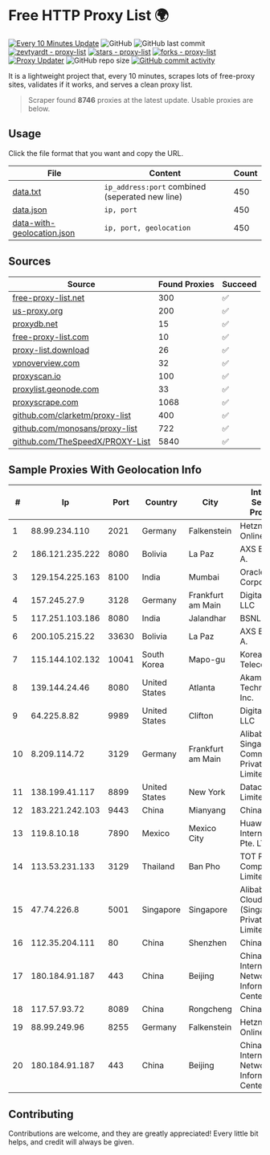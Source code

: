 
# Free HTTP Proxy List 🌍

[![Every 10 Minutes Update](https://github.com/mertguvencli/http-proxy-list/actions/workflows/main.yml/badge.svg?branch=main)](https://github.com/mertguvencli/http-proxy-list/actions/workflows/main.yml)
![GitHub](https://img.shields.io/github/license/mertguvencli/http-proxy-list)
![GitHub last commit](https://img.shields.io/github/last-commit/mertguvencli/http-proxy-list)
[![zevtyardt - proxy-list](https://img.shields.io/static/v1?label=zevtyardt&message=proxy-list&color=blue&logo=github)](https://github.com/zevtyardt/proxy-list "Go to GitHub repo")
[![stars - proxy-list](https://img.shields.io/github/stars/zevtyardt/proxy-list?style=social)](https://github.com/zevtyardt/proxy-list)
[![forks - proxy-list](https://img.shields.io/github/forks/zevtyardt/proxy-list?style=social)](https://github.com/zevtyardt/proxy-list)
[![Proxy Updater](https://github.com/zevtyardt/proxy-list/workflows/Proxy%20Updater/badge.svg)](https://github.com/zevtyardt/proxy-list/actions?query=workflow:"Proxy+Updater")
![GitHub repo size](https://img.shields.io/github/repo-size/zevtyardt/proxy-list)
[![GitHub commit activity](https://img.shields.io/github/commit-activity/m/zevtyardt/proxy-list?logo=commits)](https://github.com/zevtyardt/proxy-list/commits/main)

It is a lightweight project that, every 10 minutes, scrapes lots of free-proxy sites, validates if it works, and serves a clean proxy list.

> Scraper found **8746** proxies at the latest update. Usable proxies are below.

## Usage

Click the file format that you want and copy the URL.

|File|Content|Count|
|----|-------|-----|
|[data.txt](https://raw.githubusercontent.com/mertguvencli/http-proxy-list/main/proxy-list/data.txt)|`ip_address:port` combined (seperated new line)|450|
|[data.json](https://raw.githubusercontent.com/mertguvencli/http-proxy-list/main/proxy-list/data.json)|`ip, port`|450|
|[data-with-geolocation.json](https://raw.githubusercontent.com/mertguvencli/http-proxy-list/main/proxy-list/data-with-geolocation.json)|`ip, port, geolocation`|450|

## Sources

|Source|Found Proxies|Succeed|
|------|-------------|-------|
|[free-proxy-list.net](https://free-proxy-list.net)|300|✅|
|[us-proxy.org](https://www.us-proxy.org)|200|✅|
|[proxydb.net](http://proxydb.net)|15|✅|
|[free-proxy-list.com](https://free-proxy-list.com/?page=&port=&type%5B%5D=http&type%5B%5D=https&up_time=0&search=Search)|10|✅|
|[proxy-list.download](https://www.proxy-list.download/HTTP)|26|✅|
|[vpnoverview.com](https://vpnoverview.com/privacy/anonymous-browsing/free-proxy-servers)|32|✅|
|[proxyscan.io](https://www.proxyscan.io)|100|✅|
|[proxylist.geonode.com](https://proxylist.geonode.com/api/proxy-list?limit=300&page=1&sort_by=lastChecked&sort_type=desc&protocols=http,https)|33|✅|
|[proxyscrape.com](https://api.proxyscrape.com/v2/?request=displayproxies&protocol=http&timeout=10000&country=all&ssl=all&anonymity=all)|1068|✅|
|[github.com/clarketm/proxy-list](https://raw.githubusercontent.com/clarketm/proxy-list/master/proxy-list-raw.txt)|400|✅|
|[github.com/monosans/proxy-list](https://raw.githubusercontent.com/monosans/proxy-list/main/proxies/http.txt)|722|✅|
|[github.com/TheSpeedX/PROXY-List](https://raw.githubusercontent.com/TheSpeedX/PROXY-List/master/http.txt)|5840|✅|


## Sample Proxies With Geolocation Info

|#|Ip|Port|Country|City|Internet Service Provider|
|-|--|----|-------|----|-------------------------|
|1|88.99.234.110|2021|Germany|Falkenstein|Hetzner Online GmbH|
|2|186.121.235.222|8080|Bolivia|La Paz|AXS Bolivia S. A.|
|3|129.154.225.163|8100|India|Mumbai|Oracle Corporation|
|4|157.245.27.9|3128|Germany|Frankfurt am Main|DigitalOcean, LLC|
|5|117.251.103.186|8080|India|Jalandhar|BSNL Internet|
|6|200.105.215.22|33630|Bolivia|La Paz|AXS Bolivia S. A.|
|7|115.144.102.132|10041|South Korea|Mapo-gu|Korea Telecom|
|8|139.144.24.46|8080|United States|Atlanta|Akamai Technologies, Inc.|
|9|64.225.8.82|9989|United States|Clifton|DigitalOcean, LLC|
|10|8.209.114.72|3129|Germany|Frankfurt am Main|Alibaba.com Singapore E-Commerce Private Limited|
|11|138.199.41.117|8899|United States|New York|Datacamp Limited|
|12|183.221.242.103|9443|China|Mianyang|China Mobile|
|13|119.8.10.18|7890|Mexico|Mexico City|Huawei International Pte. LTD|
|14|113.53.231.133|3129|Thailand|Ban Pho|TOT Public Company Limited|
|15|47.74.226.8|5001|Singapore|Singapore|Alibaba Cloud (Singapore) Private Limited|
|16|112.35.204.111|80|China|Shenzhen|China Mobile|
|17|180.184.91.187|443|China|Beijing|China Internet Network Information Center|
|18|117.57.93.72|8089|China|Rongcheng|Chinanet|
|19|88.99.249.96|8255|Germany|Falkenstein|Hetzner Online GmbH|
|20|180.184.91.187|443|China|Beijing|China Internet Network Information Center|



## Contributing

Contributions are welcome, and they are greatly appreciated! Every
little bit helps, and credit will always be given.

